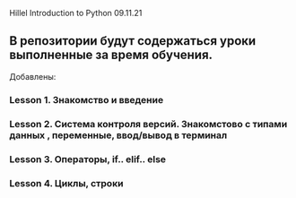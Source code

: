 Hillel Introduction to Python 09.11.21

## В репозитории будут содержаться уроки выполненные за время обучения. ##

Добавлены:

### Lesson 1. Знакомство и введение
### Lesson 2. Система контроля версий. Знакомстово с типами данных , переменные, ввод/вывод в терминал 
### Lesson 3. Операторы, if.. elif.. else 
### Lesson 4. Циклы, строки
